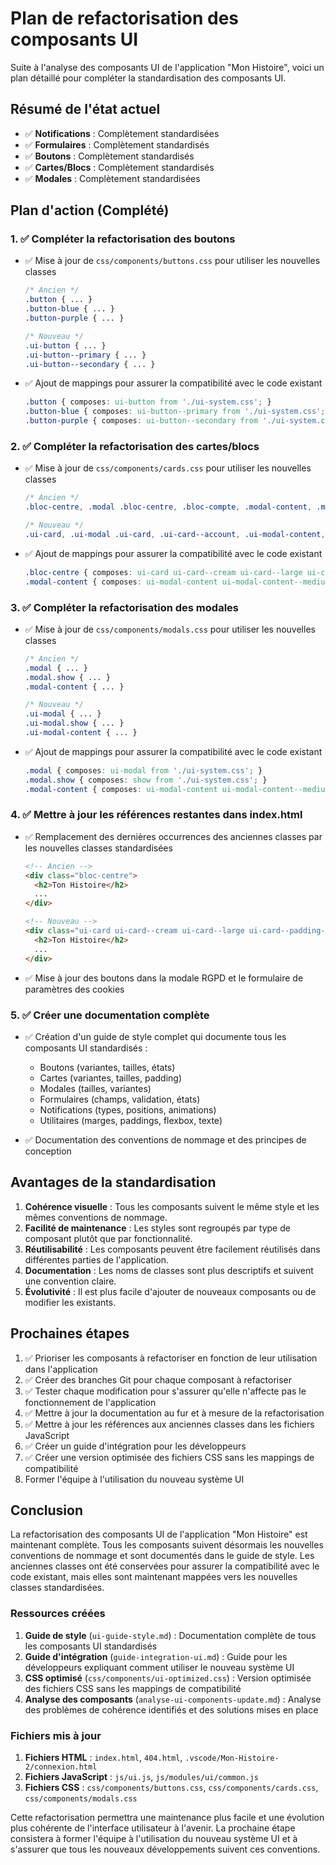 # Plan de refactorisation des composants UI

Suite à l'analyse des composants UI de l'application "Mon Histoire", voici un plan détaillé pour compléter la standardisation des composants UI.

## Résumé de l'état actuel

- ✅ **Notifications** : Complètement standardisées
- ✅ **Formulaires** : Complètement standardisés
- ✅ **Boutons** : Complètement standardisés
- ✅ **Cartes/Blocs** : Complètement standardisés
- ✅ **Modales** : Complètement standardisées

## Plan d'action (Complété)

### 1. ✅ Compléter la refactorisation des boutons

- ✅ Mise à jour de `css/components/buttons.css` pour utiliser les nouvelles classes
  ```css
  /* Ancien */
  .button { ... }
  .button-blue { ... }
  .button-purple { ... }
  
  /* Nouveau */
  .ui-button { ... }
  .ui-button--primary { ... }
  .ui-button--secondary { ... }
  ```

- ✅ Ajout de mappings pour assurer la compatibilité avec le code existant
  ```css
  .button { composes: ui-button from './ui-system.css'; }
  .button-blue { composes: ui-button--primary from './ui-system.css'; }
  .button-purple { composes: ui-button--secondary from './ui-system.css'; }
  ```

### 2. ✅ Compléter la refactorisation des cartes/blocs

- ✅ Mise à jour de `css/components/cards.css` pour utiliser les nouvelles classes
  ```css
  /* Ancien */
  .bloc-centre, .modal .bloc-centre, .bloc-compte, .modal-content, .message-card { ... }
  
  /* Nouveau */
  .ui-card, .ui-modal .ui-card, .ui-card--account, .ui-modal-content, .ui-message-card { ... }
  ```

- ✅ Ajout de mappings pour assurer la compatibilité avec le code existant
  ```css
  .bloc-centre { composes: ui-card ui-card--cream ui-card--large ui-card--padding-md from './ui-system.css'; }
  .modal-content { composes: ui-modal-content ui-modal-content--medium ui-card--cream from './ui-system.css'; }
  ```

### 3. ✅ Compléter la refactorisation des modales

- ✅ Mise à jour de `css/components/modals.css` pour utiliser les nouvelles classes
  ```css
  /* Ancien */
  .modal { ... }
  .modal.show { ... }
  .modal-content { ... }
  
  /* Nouveau */
  .ui-modal { ... }
  .ui-modal.show { ... }
  .ui-modal-content { ... }
  ```

- ✅ Ajout de mappings pour assurer la compatibilité avec le code existant
  ```css
  .modal { composes: ui-modal from './ui-system.css'; }
  .modal.show { composes: show from './ui-system.css'; }
  .modal-content { composes: ui-modal-content ui-modal-content--medium ui-card--cream from './ui-system.css'; }
  ```

### 4. ✅ Mettre à jour les références restantes dans index.html

- ✅ Remplacement des dernières occurrences des anciennes classes par les nouvelles classes standardisées
  ```html
  <!-- Ancien -->
  <div class="bloc-centre">
    <h2>Ton Histoire</h2>
    ...
  </div>

  <!-- Nouveau -->
  <div class="ui-card ui-card--cream ui-card--large ui-card--padding-md">
    <h2>Ton Histoire</h2>
    ...
  </div>
  ```

- ✅ Mise à jour des boutons dans la modale RGPD et le formulaire de paramètres des cookies

### 5. ✅ Créer une documentation complète

- ✅ Création d'un guide de style complet qui documente tous les composants UI standardisés :
  - Boutons (variantes, tailles, états)
  - Cartes (variantes, tailles, padding)
  - Modales (tailles, variantes)
  - Formulaires (champs, validation, états)
  - Notifications (types, positions, animations)
  - Utilitaires (marges, paddings, flexbox, texte)

- ✅ Documentation des conventions de nommage et des principes de conception

## Avantages de la standardisation

1. **Cohérence visuelle** : Tous les composants suivent le même style et les mêmes conventions de nommage.
2. **Facilité de maintenance** : Les styles sont regroupés par type de composant plutôt que par fonctionnalité.
3. **Réutilisabilité** : Les composants peuvent être facilement réutilisés dans différentes parties de l'application.
4. **Documentation** : Les noms de classes sont plus descriptifs et suivent une convention claire.
5. **Évolutivité** : Il est plus facile d'ajouter de nouveaux composants ou de modifier les existants.

## Prochaines étapes

1. ✅ Prioriser les composants à refactoriser en fonction de leur utilisation dans l'application
2. ✅ Créer des branches Git pour chaque composant à refactoriser
3. ✅ Tester chaque modification pour s'assurer qu'elle n'affecte pas le fonctionnement de l'application
4. ✅ Mettre à jour la documentation au fur et à mesure de la refactorisation
5. ✅ Mettre à jour les références aux anciennes classes dans les fichiers JavaScript
6. ✅ Créer un guide d'intégration pour les développeurs
7. ✅ Créer une version optimisée des fichiers CSS sans les mappings de compatibilité
8. Former l'équipe à l'utilisation du nouveau système UI

## Conclusion

La refactorisation des composants UI de l'application "Mon Histoire" est maintenant complète. Tous les composants suivent désormais les nouvelles conventions de nommage et sont documentés dans le guide de style. Les anciennes classes ont été conservées pour assurer la compatibilité avec le code existant, mais elles sont maintenant mappées vers les nouvelles classes standardisées.

### Ressources créées

1. **Guide de style** (`ui-guide-style.md`) : Documentation complète de tous les composants UI standardisés
2. **Guide d'intégration** (`guide-integration-ui.md`) : Guide pour les développeurs expliquant comment utiliser le nouveau système UI
3. **CSS optimisé** (`css/components/ui-optimized.css`) : Version optimisée des fichiers CSS sans les mappings de compatibilité
4. **Analyse des composants** (`analyse-ui-components-update.md`) : Analyse des problèmes de cohérence identifiés et des solutions mises en place

### Fichiers mis à jour

1. **Fichiers HTML** : `index.html`, `404.html`, `.vscode/Mon-Histoire-2/connexion.html`
2. **Fichiers JavaScript** : `js/ui.js`, `js/modules/ui/common.js`
3. **Fichiers CSS** : `css/components/buttons.css`, `css/components/cards.css`, `css/components/modals.css`

Cette refactorisation permettra une maintenance plus facile et une évolution plus cohérente de l'interface utilisateur à l'avenir. La prochaine étape consistera à former l'équipe à l'utilisation du nouveau système UI et à s'assurer que tous les nouveaux développements suivent ces conventions.

